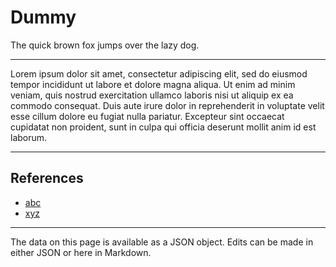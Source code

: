 <!-- Important! Do not modify comment blocks. They are necessary for the transformer to work properly -->

<!-- start:title -->
# Dummy
<!-- end:title -->

<!-- start:shortDescription -->
The quick brown fox jumps over the lazy dog.
<!-- end:shortDescription -->

---

<!-- start:extendedDescription -->
Lorem ipsum dolor sit amet, consectetur adipiscing elit, sed do eiusmod tempor incididunt ut labore et dolore magna aliqua. Ut enim ad minim veniam, quis nostrud exercitation ullamco laboris nisi ut aliquip ex ea commodo consequat. Duis aute irure dolor in reprehenderit in voluptate velit esse cillum dolore eu fugiat nulla pariatur. Excepteur sint occaecat cupidatat non proident, sunt in culpa qui officia deserunt mollit anim id est laborum.
<!-- end:extendedDescription -->

---

<!-- start:references -->
## References
- [abc](http://example.com)
- [xyz](http://example.com)
<!-- end:references -->

---

<!-- start:footer -->
The data on this page is available as a JSON object. Edits can be made in either JSON or here in Markdown.
<!-- end:footer -->